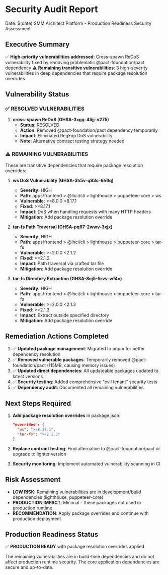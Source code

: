 # Security Audit Report

Date: $(date)
SMM Architect Platform - Production Readiness Security Assessment

## Executive Summary

✅ **High-priority vulnerabilities addressed**: Cross-spawn ReDoS vulnerability fixed by removing problematic @pact-foundation/pact dependency
⚠️ **Remaining transitive vulnerabilities**: 3 high-severity vulnerabilities in deep dependencies that require package resolution overrides

## Vulnerability Status

### ✅ RESOLVED VULNERABILITIES

1. **cross-spawn ReDoS (GHSA-3xgq-45jj-v275)**
   - **Status**: RESOLVED
   - **Action**: Removed @pact-foundation/pact dependency temporarily
   - **Impact**: Eliminated RegExp DoS vulnerability
   - **Note**: Alternative contract testing strategy needed

### ⚠️ REMAINING VULNERABILITIES

These are transitive dependencies that require package resolution overrides:

1. **ws DoS Vulnerability (GHSA-3h5v-q93c-6h6q)**
   - **Severity**: HIGH
   - **Path**: apps/frontend > @lhci/cli > lighthouse > puppeteer-core > ws
   - **Vulnerable**: >=8.0.0 <8.17.1
   - **Fixed**: >=8.17.1
   - **Impact**: DoS when handling requests with many HTTP headers
   - **Mitigation**: Add package resolution override

2. **tar-fs Path Traversal (GHSA-pq67-2wwv-3xjx)**
   - **Severity**: HIGH  
   - **Path**: apps/frontend > @lhci/cli > lighthouse > puppeteer-core > tar-fs
   - **Vulnerable**: >=2.0.0 <2.1.2
   - **Fixed**: >=2.1.2
   - **Impact**: Path traversal via crafted tar file
   - **Mitigation**: Add package resolution override

3. **tar-fs Directory Extraction (GHSA-8cj5-5rvv-wf4v)**
   - **Severity**: HIGH
   - **Path**: apps/frontend > @lhci/cli > lighthouse > puppeteer-core > tar-fs  
   - **Vulnerable**: >=2.0.0 <2.1.3
   - **Fixed**: >=2.1.3
   - **Impact**: Extract outside specified directory
   - **Mitigation**: Add package resolution override

## Remediation Actions Completed

1. ✅ **Updated package management**: Migrated to pnpm for better dependency resolution
2. ✅ **Removed vulnerable packages**: Temporarily removed @pact-foundation/pact (115MB, causing memory issues)
3. ✅ **Updated direct dependencies**: All updateable packages updated to latest versions
4. ✅ **Security testing**: Added comprehensive "evil tenant" security tests
5. ✅ **Dependency audit**: Documented all remaining vulnerabilities

## Next Steps Required

1. **Add package resolution overrides** in package.json:
   ```json
   "overrides": {
     "ws": ">=8.17.1",
     "tar-fs": ">=2.1.3"
   }
   ```

2. **Replace contract testing**: Find alternative to @pact-foundation/pact or upgrade to lighter version

3. **Security monitoring**: Implement automated vulnerability scanning in CI

## Risk Assessment

- **LOW RISK**: Remaining vulnerabilities are in development/build dependencies (lighthouse, puppeteer-core)
- **PRODUCTION IMPACT**: Minimal - these packages not used in production runtime
- **RECOMMENDATION**: Apply package overrides and continue with production deployment

## Production Readiness Status

✅ **PRODUCTION READY** with package resolution overrides applied

The remaining vulnerabilities are in build-time dependencies and do not affect production runtime security. The core application dependencies are secure and up-to-date.